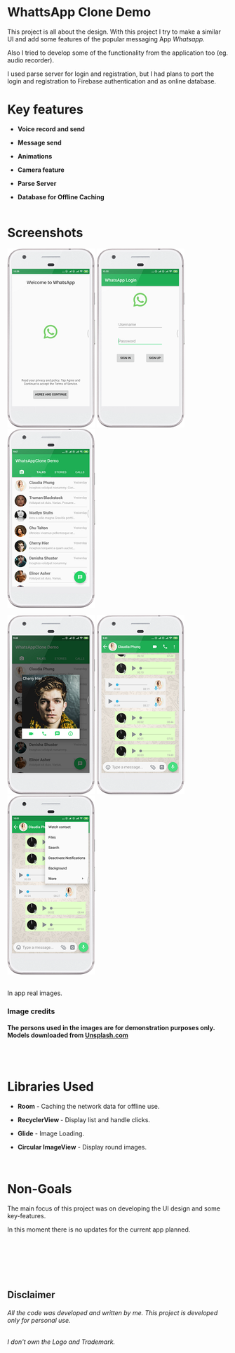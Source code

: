 # WhattsApp Clone Demo

This project is all about the design. With this project I try to make a similar UI and add some features of the popular messaging App *Whatsapp.*

Also I tried to develop some of the functionality from the application too (eg. audio recorder).

I used parse server for login and registration, but I had plans to port the login and registration to Firebase authentication and as online database.
  <br>

# Key features
* <p><b>Voice record and send</b>
* <p><b>Message send</b>
* <p><b>Animations</b>
* <p><b>Camera feature</b>
* <p><b>Parse Server</b>
* <p><b>Database for Offline Caching</b>
  
  <br>
  <br>
  
# Screenshots

![Welcome Screen](screenshots/screen7.png "Welcome screen")
![Login/Register Screen](screenshots/screen6.png "Login or register Screen")
![Contact List](screenshots/screen1.png "Contact List")



![User dialog](screenshots/screen2.png "Contact List user Dialog")
![Chat screen](screenshots/screen3.png "List of blog posts")
![Chat Menu](screenshots/screen4.png "List of Blog Posts with the filter option")


<br>
 In app real images.
<br>
 
### Image credits
#### The persons used in the images are for demonstration purposes only. Models downloaded from [Unsplash.com](https://unsplash.com/) 

  <br>
  <br>
  
# Libraries Used
 * <p><b>Room</b> - Caching the network data for offline use.</p> 
 * <p><b>RecyclerView </b> - Display list and handle clicks.</p>
 * <p><b>Glide</b> - Image Loading.</p>
 * <p><b>Circular ImageView</b> - Display round images.</p> 
  <br>
  
# Non-Goals
  <p>The main focus of this project was on developing the UI design and some key-features.</p>
  <p>In this moment there is no updates for the current app planned.</p>
  <br>
  <br>
  <br>
  <br>
  <br>
  
## Disclaimer
###### All the code was developed and written by me. This project is developed only for personal use.
###### I don't own the Logo and Trademark.
